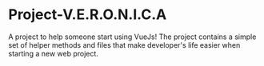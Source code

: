 # Project-V.E.R.O.N.I.C.A

A project to help someone start using VueJs! 
The project contains a simple set of helper methods and files that make developer's life easier when starting a new web project.
